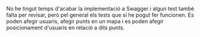 No he tingut temps d'acabar la implementació a Swagger i algun test també falta per revisar, però pel general els tests que sí he pogut fer funcionen.
Es poden afegir usuaris, afegir punts en un mapa i es poden afegir posicionament d'usuaris en relació a dits punts.